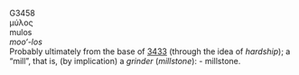 <body>
  <p>G3458<br>  μύλος  <br> mulos  <br><i>moo‘-los </i><br>Probably ultimately from the base of <a href="g3433.htm">3433</a> (through the idea of <i>hardship</i>); a “mill”, that is, (by implication) a <i>grinder</i> (<i>millstone</i>): - millstone.<br></p>
 </body>
